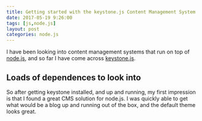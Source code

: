 ```yaml
---
title: Getting started with the keystone.js Content Management System
date: 2017-05-19 9:26:00
tags: [js,node.js]
layout: post
categories: node.js
---
```


I have been looking into content management systems that run on top of [node.js](https://nodejs.org/en/), and so far I have come across [keystone.js](http://keystonejs.com/). 

<!-- more -->

## Loads of dependences to look into

So after getting keystone installed, and up and running, my first impression is that I found a great CMS solution for node.js. I was quickly able to get what would be a blog up and running out of the box, and the default theme looks great.